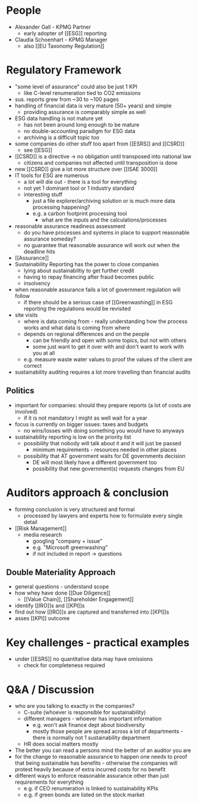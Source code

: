 # People
- Alexander Gall - KPMG Partner
	- early adopter of [[ESG]] reporting
- Claudia Schoenhart - KPMG Manager
	- also [[EU Taxonomy Regulation]]

# Regulatory Framework
- "some level of assurance" could also be just 1 KPI
	- like C-level renumeration tied to CO2 emissions
- sus. reports grew from ~30 to ~100 pages
- handling of financial data is very mature (50+ years) and simple
	- providing assurance is comparably simple as well
- ESG data handling is not mature yet
	- has not been around long enough to be mature
	- no double-accounting paradigm for ESG data
	- archiving is a difficult topic too
- some companies do other stuff too apart from [[ESRS]] and [[CSRD]]
	- see [[ESG]]
- [[CSRD]] is a directive -> no obligation until transposed into national law
	- citizens and companies not affected until transposition is done
- new [[CSRD]] give a lot more structure over [[ISAE 3000]]
- IT tools for ESG are numerous
	- a lot will die out - there is a tool for everything
	- not yet 1 dominant tool or 1 industry standard
	- interesting stuff
		- just a file explorer/archiving solution or is much more data processing happening?
		- e.g. a carbon footprint processing tool
			- what are the inputs and the calculations/processes
- reasonable assurance readiness assessment
	- do you have processes and systems in place to support reasonable assurance someday?
	- no guarantee that reasonable assurance will work out when the deadline hits
- [[Assurance]]
- Sustainability Reporting has the power to close companies
	- lying about sustainabiltiy to get further credit
	- having to repay financing after fraud becomes public
	- insolvency
- when reasonable assurance fails a lot of government regulation will follow
	- if there should be a serious case of [[Greenwashing]] in ESG reporting the regulations would be revisited
- site visits
	- where is data coming from - really understanding how the process works and what data is coming from where
	- depends on regional differences and on the people
		- can be friendly and open with some topics, but not with others
		- some just want to get it over with and don't want to work with you at all
	- e.g. measure waste water values to proof the values of the client are correct
- sustainability auditing requires a lot more travelling than financial audits

## Politics
- important for companies: should they prepare reports (a lot of costs are involved)
	- if it is not mandatory I might as well wait for a year
- focus is currently on bigger issues: taxes and budgets
	- no wins/losses with doing something you would have to anyways
- sustainability reporting is low on the priority list
	- possibility that nobody will talk about it and it will just be passed
		- minimum requirements - resources needed in other places
	- possibility that AT government waits for DE governments decision
		- DE will most likely have a different government too
		- possibility that new government(s) requests changes from EU

# Auditors approach & conclusion
- forming conclusion is very structured and formal
	- processed by lawyers and experts how to formulate every single detail
- [[Risk Management]]
	- media research
		- googling "company + issue"
		- e.g. "Microsoft greenwashing"
		- if not included in report -> questions

## Double Materiality Approach
- general questions - understand scope
- how whey have done [[Due Diligence]]
	- [[Value Chain]], [[Shareholder Engagement]]
- identify [[IRO]]s and [[KPI]]s
- find out how [[IRO]]s are captured and transferred into [[KPI]]s
- asses [[KPI]] outcome

# Key challenges - practical examples
- under [[ESRS]] no quantitative data may have omissions
	- check for completeness required

# Q&A / Discussion
- who are you talking to exactly in the companies?
	- C-suite (whoever is responsible for sustainability)
	- different managers - whoever has important information
		- e.g. won't ask finance dept about biodiversity
		- mostly those people are spread across a lot of departments - there is normally not 1 sustainability department
	- HR does social matters mostly
- The better you can read a persons mind the better of an auditor you are
- for the change to reasonable assurance to happen one needs to proof that being sustainable has benefits - otherwise the companies will protest heavily because of extra incurred costs for no benefit
- different ways to enforce reasonable assurance other than just requirements for everything
	- e.g. if CEO renumeration is linked to sustainability KPIs
	- e.g. if green bonds are listed on the stock market



